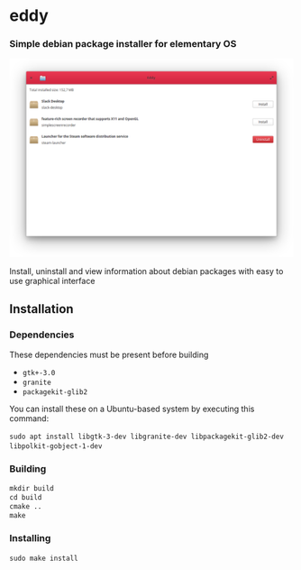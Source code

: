 # eddy

### Simple debian package installer for elementary OS

![screenshot](Screenshot.png)

Install, uninstall and view information about debian packages with easy to use graphical interface


## Installation

### Dependencies
These dependencies must be present before building
 - `gtk+-3.0`
 - `granite`
 - `packagekit-glib2`
 
 You can install these on a Ubuntu-based system by executing this command:
 
 `sudo apt install libgtk-3-dev libgranite-dev libpackagekit-glib2-dev libpolkit-gobject-1-dev`

### Building
```
mkdir build
cd build
cmake ..
make
```

### Installing
`sudo make install`
